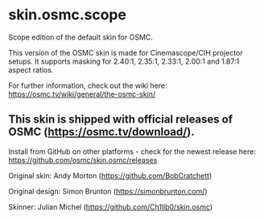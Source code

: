 # skin.osmc.scope

Scope edition of the default skin for OSMC.

This version of the OSMC skin is made for Cinemascope/CIH projector setups. It supports masking for 2.40:1, 2.35:1, 2.33:1, 2.00:1 and 1.87:1 aspect ratios.

For further information, check out the wiki here: https://osmc.tv/wiki/general/the-osmc-skin/

## This skin is shipped with official releases of OSMC (https://osmc.tv/download/).

Install from GitHub on other platforms - check for the newest release here: https://github.com/osmc/skin.osmc/releases

Original skin: Andy Morton (https://github.com/BobCratchett)

Original design: Simon Brunton (https://simonbrunton.com/)

Skinner: Julian Michel (https://github.com/Ch1llb0/skin.osmc)
